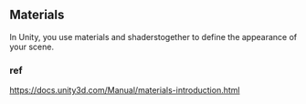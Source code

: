 ## Materials
In Unity, you use materials and shaderstogether to define the appearance of your scene.



### ref
https://docs.unity3d.com/Manual/materials-introduction.html

